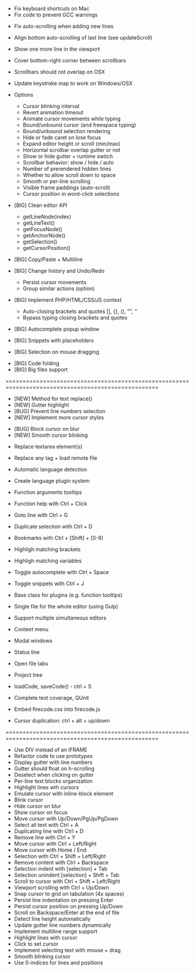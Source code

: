
+ Fix keyboard shortcuts on Mac
+ Fix code to prevent GCC warnings

- Fix auto-scrolling when adding new lines
- Align bottom auto-scrolling of last line (see updateScroll)
- Show one more line in the viewport
- Cover bottom-right corner between scrollbars
- Scrollbars should not overlap on OSX
- Update keystroke map to work on Windows/OSX

- Options
  - Cursor blinking interval
  - Revert animation timeout
  - Animate cursor movements while typing
  - Bound/unbound cursor (and freespace typing)
  - Bound/unbound selection rendering
  - Hide or fade caret on lose focus
  - Expand editor height or scroll (min/max)
  - Horizontal scrolbar overlap gutter or not
  - Show or hide gutter + runtime switch
  - Scrollbar behavior: show / hide / auto
  - Number of prerendered hidden lines
  - Whether to allow scroll down to space
  - Smooth or per-line scrolling
  - Visible frame paddings (auto-scroll)
  - Cursor position in word-click selections

- [BIG] Clean editor API
  - getLineNode(index)
  - getLineText()
  - getFocusNode()
  - getAnchorNode()
  - getSelection()
  - getCursorPosition()
  
- [BIG] Copy/Paste + Multiline
- [BIG] Change history and Undo/Redo
  - Persist cursor movements
  - Group similar actions (option)
  
- [BIG] Implement PHP/HTML/CSS/JS context
  - Auto-closing brackets and quotes [], {}, (), "", ''
  - Bypass typing closing brackets and quotes
  
- [BIG] Autocomplete popup window
- [BIG] Snippets with placeholders
+ [BIG] Selection on mouse dragging
- [BIG] Code folding
- [BIG] Big files support


===================================================================================================

- [NEW] Method for text replace()
- [NEW] Gutter highlight
- [BUG] Prevent line numbers selection
- [NEW] Implement more cursor styles
+ [BUG] Block cursor on blur
+ [NEW] Smooth cursor blinking
- Replace textarea element(s)
- Replace any tag + load remote file
- Automatic language detection
- Create language plugin system

- Function arguments tooltips
- Function help with Ctrl + Click

- Goto line with Ctrl + G
- Duplicate selection with Ctrl + D
- Bookmarks with Ctrl + [Shift] + [0-9]
- Highligh matching brackets
- Highligh matching variables
- Toggle autocomplete with Ctrl + Space
- Toggle snippets with Ctrl + J

- Base class for plugins (e.g. function tooltips)
- Single file for the whole editor (using Gulp)
- Support multiple simultaneous editors

- Context menu
- Modal windows
- Status line
- Open file tabs
- Project tree

- loadCode, saveCode() - ctrl + S
- Complete test coverage, QUnit
- Embed firecode.css into firecode.js
- Cursor duplication: ctrl + alt + up/down

===================================================================================================

+ Use DIV instead of an IFRAME
+ Refactor code to use prototypes
+ Display gutter with line numbers
+ Gutter should float on h-scrolling
+ Deselect when clicking on gutter
+ Per-line text blocks organization
+ Highlight lines wth cursors
+ Emulate cursor with inline-block element
+ Blink cursor
+ Hide cursor on blur
+ Show cursor on focus
+ Move cursor with Up/Down/PgUp/PgDown
+ Select all text with Ctrl + A
+ Duplicating line with Ctrl + D
+ Remove line with Ctrl + Y
+ Move cursor with Ctrl + Left/Right
+ Move cursor with Home / End
+ Selection with Ctrl + Shift + Left/Right
+ Remove content with Ctrl + Backspace
+ Selection indent with [selection] + Tab
+ Selection unindent [selection] + Shift + Tab
+ Scroll to cursor with Ctrl + Shift + Left/Right
+ Viewport scrolling with Ctrl + Up/Down
+ Snap cursor to grid on tabulation (4x spaces)
+ Persist line indentation on pressing Enter
+ Persist cursor position on pressing Up/Down
+ Scroll on Backspace/Enter at the end of file
+ Detect line height automatically
+ Update gutter line numbers dynamically
+ Implement multiline range support
+ Highlight lines with cursor
+ Click to set cursor
+ Implement selecting text with mouse + drag
+ Smooth blinking cursor
+ Use 0-indices for lines and positions